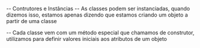 -- Contrutores e Instâncias
-- As classes podem ser instanciadas, quando dizemos isso, estamos apenas dizendo que estamos criando um objeto a partir de uma classe

-- Cada classe vem com um método especial que chamamos de construtor, utilizamos para definir valores 
iniciais aos atributos de um objeto